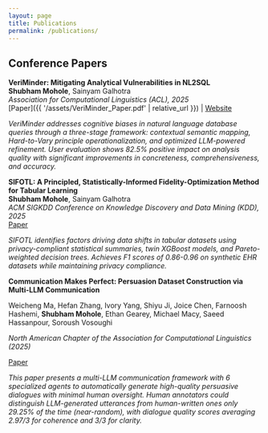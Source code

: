```yaml
---
layout: page
title: Publications
permalink: /publications/
---
```


## Conference Papers

**VeriMinder: Mitigating Analytical Vulnerabilities in NL2SQL**  
**Shubham Mohole**, Sainyam Galhotra  
*Association for Computational Linguistics (ACL), 2025*  
[Paper]({{ '/assets/VeriMinder_Paper.pdf' | relative_url }}) | [Website](https://veriminder.ai)

*VeriMinder addresses cognitive biases in natural language database queries through a three-stage framework: contextual semantic mapping, Hard-to-Vary principle operationalization, and optimized LLM-powered refinement. User evaluation shows 82.5% positive impact on analysis quality with significant improvements in concreteness, comprehensiveness, and accuracy.*

**SIFOTL: A Principled, Statistically-Informed Fidelity-Optimization Method for Tabular Learning**  
**Shubham Mohole**, Sainyam Galhotra  
*ACM SIGKDD Conference on Knowledge Discovery and Data Mining (KDD), 2025*  
[Paper](https://kdd2025.kdd.org/wp-content/uploads/2025/07/CameraReady-03.pdf)

*SIFOTL identifies factors driving data shifts in tabular datasets using privacy-compliant statistical summaries, twin XGBoost models, and Pareto-weighted decision trees. Achieves F1 scores of 0.86-0.96 on synthetic EHR datasets while maintaining privacy compliance.*

**Communication Makes Perfect: Persuasion Dataset Construction via Multi-LLM Communication**

Weicheng Ma, Hefan Zhang, Ivory Yang, Shiyu Ji, Joice Chen, Farnoosh Hashemi, **Shubham Mohole**, Ethan Gearey, Michael Macy, Saeed Hassanpour, Soroush Vosoughi

*North American Chapter of the Association for Computational Linguistics (2025)*

[Paper](https://aclanthology.org/2025.naacl-long.203.pdf)

*This paper presents a multi-LLM communication framework with 6 specialized agents to automatically generate high-quality persuasive dialogues with minimal human oversight. Human annotators could distinguish LLM-generated utterances from human-written ones only 29.25% of the time (near-random), with dialogue quality scores averaging 2.97/3 for coherence and 3/3 for clarity.*